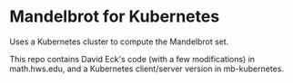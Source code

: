 # Mandelbrot for Kubernetes
Uses a Kubernetes cluster to compute the Mandelbrot set. 

This repo contains David Eck's code (with a few modifications) in math.hws.edu, and a Kubernetes client/server version in mb-kubernetes.
